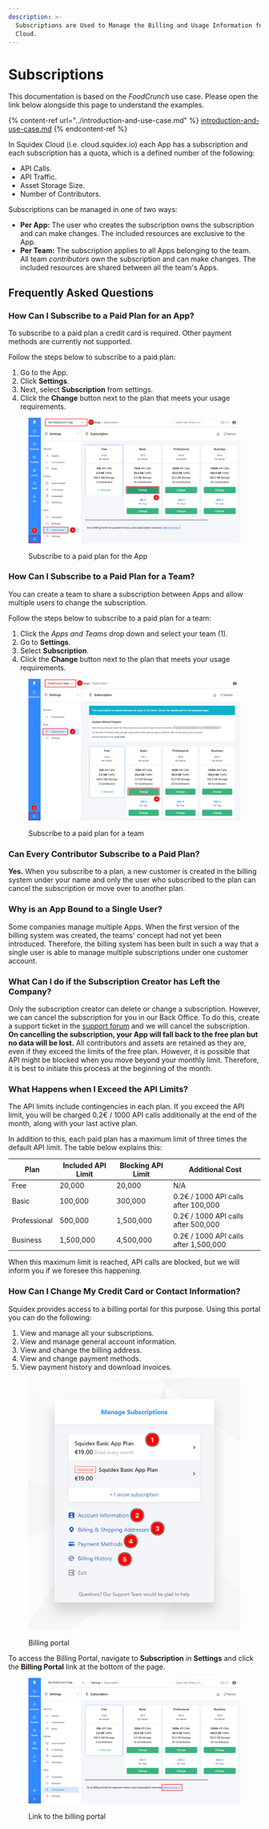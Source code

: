 ```yaml
---
description: >-
  Subscriptions are Used to Manage the Billing and Usage Information for Squidex
  Cloud.
---
```


# Subscriptions

This documentation is based on the _FoodCrunch_ use case. Please open the link below alongside this page to understand the examples.

{% content-ref url="../introduction-and-use-case.md" %}
[introduction-and-use-case.md](../introduction-and-use-case.md)
{% endcontent-ref %}

In Squidex Cloud (i.e. cloud.squidex.io) each App has a subscription and each subscription has a quota, which is a defined number of the following:

* API Calls.
* API Traffic.
* Asset Storage Size.
* Number of Contributors.

Subscriptions can be managed in one of two ways:

* **Per App:** The user who creates the subscription owns the subscription and can make changes. The included resources are exclusive to the App.
* **Per Team:** The subscription applies to all Apps belonging to the team. All team _contributors_ own the subscription and can make changes. The included resources are shared between all the team's Apps.

## Frequently Asked Questions

### How Can I Subscribe to a Paid Plan for an App?

To subscribe to a paid plan a credit card is required. Other payment methods are currently not supported.

Follow the steps below to subscribe to a paid plan:

1. Go to the App.
2. Click **Settings**.
3. Next, select **Subscription** from settings.
4. Click the **Change** button next to the plan that meets your usage requirements.

<div align="left">

<figure><img src="../../.gitbook/assets/2023-05-03_20-43.png" alt=""><figcaption><p>Subscribe to a paid plan for the App</p></figcaption></figure>

</div>

### How Can I Subscribe to a Paid Plan for a Team?

You can create a team to share a subscription between Apps and allow multiple users to change the subscription.

Follow the steps below to subscribe to a paid plan for a team:

1. Click the _Apps and Teams_ drop down and select your team (1).
2. Go to **Settings**.
3. Select **Subscription**.
4. Click the **Change** button next to the plan that meets your usage requirements.

<div align="left">

<figure><img src="../../.gitbook/assets/2023-05-03_20-26.png" alt=""><figcaption><p>Subscribe to a paid plan for a team</p></figcaption></figure>

</div>

### Can Every Contributor Subscribe to a Paid Plan?

**Yes.** When you subscribe to a plan, a new customer is created in the billing system under your name and only the user who subscribed to the plan can cancel the subscription or move over to another plan.

### Why is an App Bound to a Single User?

Some companies manage multiple Apps. When the first version of the billing system was created, the teams' concept had not yet been introduced. Therefore, the billing system has been built in such a way that a single user is able to manage multiple subscriptions under one customer account.

### What Can I do if the Subscription Creator has Left the Company?

Only the subscription creator can delete or change a subscription. However, we can cancel the subscription for you in our Back Office. To do this, create a support ticket in the [support forum](https://support.squidex.io/) and we will cancel the subscription. **On cancelling the subscription, your App will fall back to the free plan but no data will be lost.** All contributors and assets are retained as they are, even if they exceed the limits of the free plan. However, it is possible that API might be blocked when you move beyond your monthly limit. Therefore, it is best to initiate this process at the beginning of the month.

### What Happens when I Exceed the API Limits?

The API limits include contingencies in each plan. If you exceed the API limit, you will be charged 0.2€ / 1000 API calls additionally at the end of the month, along with your last active plan.&#x20;

In addition to this, each paid plan has a maximum limit of three times the default API limit. The table below explains this:

| Plan         | Included API Limit | Blocking API Limit | Additional Cost                       |
| ------------ | ------------------ | ------------------ | ------------------------------------- |
| Free         | 20,000             | 20,000             | N/A                                   |
| Basic        | 100,000            | 300,000            | 0.2€ / 1000 API calls after 100,000   |
| Professional | 500,000            | 1,500,000          | 0.2€ / 1000 API calls after 500,000   |
| Business     | 1,500,000          | 4,500,000          | 0.2€ / 1000 API calls after 1,500,000 |

When this maximum limit is reached, API calls are blocked, but we will inform you if we foresee this happening.

### How Can I Change My Credit Card or Contact Information?

Squidex provides access to a billing portal for this purpose. Using this portal you can do the following:

1. View and manage all your subscriptions.
2. View and manage general account information.
3. View and change the billing address.
4. View and change payment methods.
5. View payment history and download invoices.

<div align="left">

<figure><img src="../../.gitbook/assets/2023-05-04_00-06.png" alt=""><figcaption><p>Billing portal</p></figcaption></figure>

</div>

To access the Billing Portal, navigate to **Subscription** in **Settings** and click the **Billing Portal** link at the bottom of the page.

<div align="left">

<figure><img src="../../.gitbook/assets/2023-05-03_20-56.png" alt=""><figcaption><p>Link to the billing portal</p></figcaption></figure>

</div>
